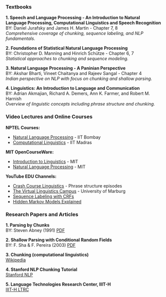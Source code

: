 ### Textbooks

**1. Speech and Language Processing - An Introduction to Natural Language Processing, Computational Linguistics and Speech Recognition**<br/>
BY: Daniel Jurafsky and James H. Martin - Chapter 7, 8<br/>
_Comprehensive coverage of chunking, sequence labeling, and NLP fundamentals._

**2. Foundations of Statistical Natural Language Processing**<br/>
BY: Christopher D. Manning and Hinrich Schütze - Chapter 6, 7<br/>
_Statistical approaches to chunking and sequence modeling._

**3. Natural Language Processing - A Paninian Perspective** <br/>
BY: Akshar Bharti, Vineet Chaitanya and Rajeev Sangal - Chapter 4<br/>
_Indian perspective on NLP with focus on chunking and shallow parsing._

**4. Linguistics: An Introduction to Language and Communication**<br/>
BY: Adrian Akmajian, Richard A. Demers, Ann K. Farmer, and Robert M. Harnish<br/>
_Overview of linguistic concepts including phrase structure and chunking._

### Video Lectures and Online Courses

**NPTEL Courses:**

- [Natural Language Processing](https://nptel.ac.in/courses/106/105/106105184/) - IIT Bombay
- [Computational Linguistics](https://nptel.ac.in/courses/106/105/106105183/) - IIT Madras

**MIT OpenCourseWare:**

- [Introduction to Linguistics](https://ocw.mit.edu/courses/24-900-introduction-to-linguistics-fall-2012/) - MIT
- [Natural Language Processing](https://ocw.mit.edu/courses/6-864-advanced-natural-language-processing-fall-2005/) - MIT

**YouTube EDU Channels:**

- [Crash Course Linguistics](https://www.youtube.com/playlist?list=PL8dPuuaLjXtP5mp25nStsuDzk2blncJDW) - Phrase structure episodes
- [The Virtual Linguistics Campus](https://www.youtube.com/user/VirtualLinguistics) - University of Marburg
- [Sequence Labeling with CRFs](https://www.youtube.com/watch?v=5F1tCG2XkGk)
- [Hidden Markov Models Explained](https://www.youtube.com/watch?v=9r5oP2gK9Zk)

### Research Papers and Articles

**1. Parsing by Chunks**<br/>
BY: Steven Abney (1991) [PDF](https://www.aclweb.org/anthology/J93-2001.pdf)

**2. Shallow Parsing with Conditional Random Fields**<br/>
BY: F. Sha & F. Pereira (2003) [PDF](https://www.aclweb.org/anthology/N03-1022.pdf)

**3. Chunking (computational linguistics)**<br/>
[Wikipedia](<https://en.wikipedia.org/wiki/Chunking_(computational_linguistics)>)

**4. Stanford NLP Chunking Tutorial**<br/>
[Stanford NLP](https://nlp.stanford.edu/software/tokenizer.html)

**5. Language Technologies Research Center, IIIT-H**<br/>
[IIIT-H LTRC](http://iiit.academia.edu/Departments/Language_Technologies_Research_Centre_LTRC_)
